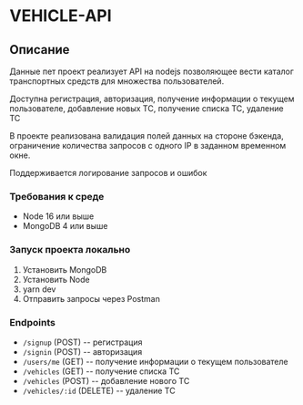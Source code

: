 # VEHICLE-API

## Описание

Данные пет проект реализует API на nodejs позволяющее вести каталог транспортных средств для множества пользователей.

Доступна регистрация, авторизация, получение информации о текущем пользователе, добавление новых ТС, получение списка ТС, удаление ТС

В проекте реализована валидация полей данных на стороне бэкенда, ограничение количества запросов с одного IP в заданном временном окне.

Поддерживается логирование запросов и ошибок

### Требования к среде

* Node 16 или выше
* MongoDB 4 или выше

### Запуск проекта локально

1. Установить MongoDB
2. Установить Node
3. yarn dev
4. Отправить запросы через Postman

### Endpoints

* `/signup` (POST) -- регистрация
* `/signin` (POST) -- авторизация
* `/users/me` (GET) -- получение информации о текущем пользователе
* `/vehicles` (GET) -- получение списка ТС
* `/vehicles` (POST) -- добавление нового ТС
* `/vehicles/:id` (DELETE) -- удаление ТС

